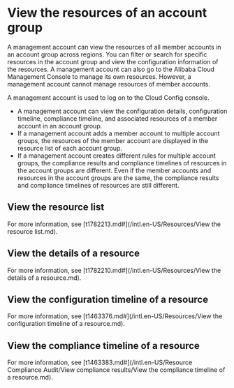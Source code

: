 # View the resources of an account group

A management account can view the resources of all member accounts in an account group across regions. You can filter or search for specific resources in the account group and view the configuration information of the resources. A management account can also go to the Alibaba Cloud Management Console to manage its own resources. However, a management account cannot manage resources of member accounts.

A management account is used to log on to the Cloud Config console.

-   A management account can view the configuration details, configuration timeline, compliance timeline, and associated resources of a member account in an account group.
-   If a management account adds a member account to multiple account groups, the resources of the member account are displayed in the resource list of each account group.
-   If a management account creates different rules for multiple account groups, the compliance results and compliance timelines of resources in the account groups are different. Even if the member accounts and resources in the account groups are the same, the compliance results and compliance timelines of resources are still different.

## View the resource list

For more information, see [t1782213.md\#](/intl.en-US/Resources/View the resource list.md).

## View the details of a resource

For more information, see [t1782210.md\#](/intl.en-US/Resources/View the details of a resource.md).

## View the configuration timeline of a resource

For more information, see [t1463376.md\#](/intl.en-US/Resources/View the configuration timeline of a resource.md).

## View the compliance timeline of a resource

For more information, see [t1463383.md\#](/intl.en-US/Resource Compliance Audit/View compliance results/View the compliance timeline of a resource.md).

